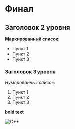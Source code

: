 # Финал

## Заголовок 2 уровня

**Маркированный список:**
- Пункт 1
- Пункт 2
- Пункт 3

### Заголовок 3 уровня

_Нумерованный список:_
1. Пункт 1
2. Пункт 2
3. Пункт 3


**bold text**


![C++](image.png "C++")
